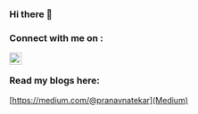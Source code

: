 ### Hi there 👋

### Connect with me on : 
[<img align="left" alt="img | LinkedIn" width="22px" src="https://cdn.jsdelivr.net/npm/simple-icons@v3/icons/linkedin.svg" />][linkedin]

<br />

[linkedin]: https://www.linkedin.com/in/pranavnatekar/

### Read my blogs here:
[https://medium.com/@pranavnatekar](Medium)

